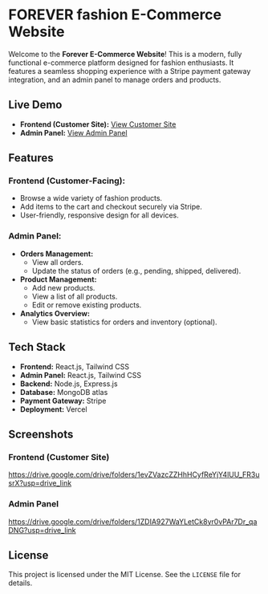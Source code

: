 # FOREVER fashion E-Commerce Website

Welcome to the **Forever E-Commerce Website**! This is a modern, fully functional e-commerce platform designed for fashion enthusiasts. It features a seamless shopping experience with a Stripe payment gateway integration, and an admin panel to manage orders and products.

## Live Demo

- **Frontend (Customer Site):** [View Customer Site](https://ecommerce-frontend-six-rouge.vercel.app/)
- **Admin Panel:** [View Admin Panel](https://ecommerce-admin-sandy-pi.vercel.app/)

## Features

### **Frontend (Customer-Facing):**
- Browse a wide variety of fashion products.
- Add items to the cart and checkout securely via Stripe.
- User-friendly, responsive design for all devices.

### **Admin Panel:**
- **Orders Management:**
  - View all orders.
  - Update the status of orders (e.g., pending, shipped, delivered).
- **Product Management:**
  - Add new products.
  - View a list of all products.
  - Edit or remove existing products.
- **Analytics Overview:**
  - View basic statistics for orders and inventory (optional).

## Tech Stack

- **Frontend:** React.js, Tailwind CSS
- **Admin Panel:** React.js, Tailwind CSS
- **Backend:** Node.js, Express.js
- **Database:** MongoDB atlas
- **Payment Gateway:** Stripe
- **Deployment:** Vercel



## Screenshots

### Frontend (Customer Site)
https://drive.google.com/drive/folders/1evZVazcZZHhHCyfReYjY4lUU_FR3usrX?usp=drive_link

### Admin Panel
https://drive.google.com/drive/folders/1ZDIA927WaYLetCk8yr0vPAr7Dr_qaDNG?usp=drive_link

## License

This project is licensed under the MIT License. See the `LICENSE` file for details.

